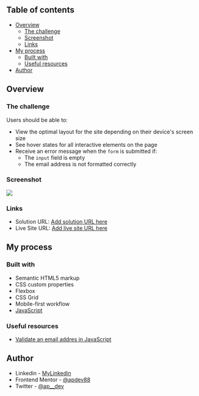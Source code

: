 ## Table of contents

- [Overview](#overview)
  - [The challenge](#the-challenge)
  - [Screenshot](#screenshot)
  - [Links](#links)
- [My process](#my-process)
  - [Built with](#built-with)
  - [Useful resources](#useful-resources)
- [Author](#author)

## Overview

### The challenge

Users should be able to:

- View the optimal layout for the site depending on their device's screen size
- See hover states for all interactive elements on the page
- Receive an error message when the `form` is submitted if:
  - The `input` field is empty
  - The email address is not formatted correctly

### Screenshot

![](./design/mockup-design.png.jpg)

### Links

- Solution URL: [Add solution URL here](https://your-solution-url.com)
- Live Site URL: [Add live site URL here](https://your-live-site-url.com)

## My process

### Built with

- Semantic HTML5 markup
- CSS custom properties
- Flexbox
- CSS Grid
- Mobile-first workflow
- [JavaScript](https://developer.mozilla.org/en-US/docs/Web/JavaScript)

### Useful resources

- [Validate an email addres in JavaScript](https://stackoverflow.com/questions/46155/how-can-i-validate-an-email-address-in-javascript)

## Author

- Linkedin - [MyLinkedin](https://www.linkedin.com/in/apdev88/)
- Frontend Mentor - [@apdev88](https://www.frontendmentor.io/profile/APdev88)
- Twitter - [@ap\_\_dev](https://twitter.com/ap__dev)
